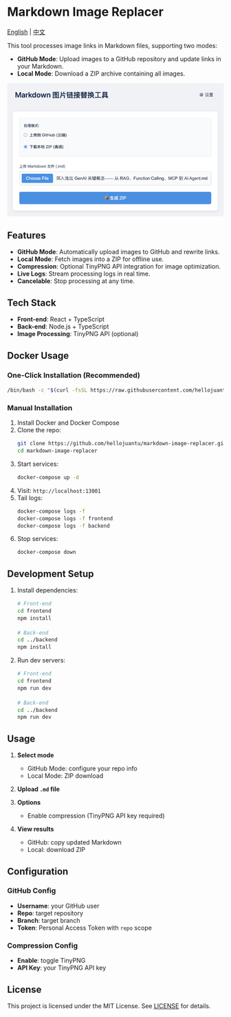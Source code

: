 # Markdown Image Replacer

[English](README.md) | [中文](README.zh-CN.md)

This tool processes image links in Markdown files, supporting two modes:
- **GitHub Mode**: Upload images to a GitHub repository and update links in your Markdown.
- **Local Mode**: Download a ZIP archive containing all images.

![index.png](demo/index.png)

## Features

- **GitHub Mode**: Automatically upload images to GitHub and rewrite links.
- **Local Mode**: Fetch images into a ZIP for offline use.
- **Compression**: Optional TinyPNG API integration for image optimization.
- **Live Logs**: Stream processing logs in real time.
- **Cancelable**: Stop processing at any time.

## Tech Stack

- **Front-end**: React + TypeScript
- **Back-end**: Node.js + TypeScript
- **Image Processing**: TinyPNG API (optional)

## Docker Usage

### One-Click Installation (Recommended)
```bash
/bin/bash -c "$(curl -fsSL https://raw.githubusercontent.com/hellojuantu/markdown-image-replacer/refs/heads/main/docker/install_run.sh)"
```

### Manual Installation
1. Install Docker and Docker Compose
2. Clone the repo:
   ```bash
   git clone https://github.com/hellojuantu/markdown-image-replacer.git
   cd markdown-image-replacer
   ```
3. Start services:
   ```bash
   docker-compose up -d
   ```
4. Visit: `http://localhost:13001`
5. Tail logs:
   ```bash
   docker-compose logs -f
   docker-compose logs -f frontend
   docker-compose logs -f backend
   ```
6. Stop services:
   ```bash
   docker-compose down
   ```

## Development Setup

1. Install dependencies:
   ```bash
   # Front-end
   cd frontend
   npm install

   # Back-end
   cd ../backend
   npm install
   ```
2. Run dev servers:
   ```bash
   # Front-end
   cd frontend
   npm run dev

   # Back-end
   cd ../backend
   npm run dev
   ```

## Usage

1. **Select mode**
   - GitHub Mode: configure your repo info
   - Local Mode: ZIP download

2. **Upload `.md` file**
3. **Options**
   - Enable compression (TinyPNG API key required)

4. **View results**
   - GitHub: copy updated Markdown
   - Local: download ZIP

## Configuration

### GitHub Config
- **Username**: your GitHub user
- **Repo**: target repository
- **Branch**: target branch
- **Token**: Personal Access Token with `repo` scope

### Compression Config
- **Enable**: toggle TinyPNG
- **API Key**: your TinyPNG API key

## License

This project is licensed under the MIT License. See [LICENSE](LICENSE) for details.
